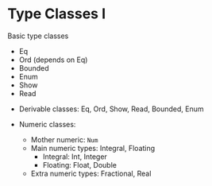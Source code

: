 # Type Classes I

Basic type classes
- Eq
- Ord (depends on Eq)
- Bounded
- Enum
- Show
- Read

* Derivable classes: Eq, Ord, Show, Read, Bounded, Enum

* Numeric classes:
  - Mother numeric: `Num`
  - Main numeric types: Integral, Floating
    - Integral: Int, Integer
    - Floating: Float, Double
  - Extra numeric types: Fractional, Real
